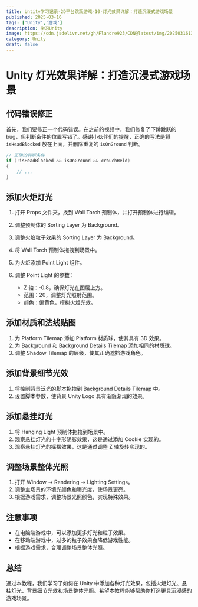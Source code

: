 ```yaml
---
title: Untity学习记录-2D平台跳跃游戏-10-灯光效果详解：打造沉浸式游戏场景
published: 2025-03-16
tags: ['Unity','游戏']
description: 学习Unity
image: https://cdn.jsdelivr.net/gh/Flandre923/CDN@latest/img/20250316134318.png
category: Unity
draft: false
---
```

# Unity 灯光效果详解：打造沉浸式游戏场景

## 代码错误修正

首先，我们要修正一个代码错误。在之前的视频中，我们修复了下蹲跳跃的 bug，但判断条件的位置写错了。感谢小伙伴们的提醒，正确的写法是将 `isHeadBlocked` 放在上面，并删除重复的 `isOnGround` 判断。

```csharp
// 正确的判断条件
if (!isHeadBlocked && isOnGround && crouchHeld)
{
    // ...
}
```

## 添加火炬灯光

1. 打开 Props 文件夹，找到 Wall Torch 预制体，并打开预制体进行编辑。
2. 调整预制体的 Sorting Layer 为 Background。
3. 调整火焰粒子效果的 Sorting Layer 为 Background。
4. 将 Wall Torch 预制体拖拽到场景中。
5. 为火炬添加 Point Light 组件。
6. 调整 Point Light 的参数：

    * Z 轴：-0.8，确保灯光在图层上方。
    * 范围：20，调整灯光照射范围。
    * 颜色：偏黄色，模拟火炬光效。

## 添加材质和法线贴图

1. 为 Platform Tilemap 添加 Platform 材质球，使其具有 3D 效果。
2. 为 Background 和 Background Details Tilemap 添加相同的材质球。
3. 调整 Shadow Tilemap 的层级，使其正确遮挡游戏角色。

## 添加背景细节光效

1. 将控制背景泛光的脚本拖拽到 Background Details Tilemap 中。
2. 设置脚本参数，使背景 Unity Logo 具有渐隐渐现的效果。

## 添加悬挂灯光

1. 将 Hanging Light 预制体拖拽到场景中。
2. 观察悬挂灯光的十字形阴影效果，这是通过添加 Cookie 实现的。
3. 观察悬挂灯光的摇摆效果，这是通过调整 Z 轴旋转实现的。

## 调整场景整体光照

1. 打开 Window -\> Rendering -\> Lighting Settings。
2. 调整主场景的环境光颜色和曝光度，使场景更亮。
3. 根据游戏需求，调整场景光照颜色，实现特殊效果。

## 注意事项

* 在电脑端游戏中，可以添加更多灯光和粒子效果。
* 在移动端游戏中，过多的粒子效果会降低游戏性能。
* 根据游戏需求，合理调整场景整体光照。

## 总结

通过本教程，我们学习了如何在 Unity 中添加各种灯光效果，包括火炬灯光、悬挂灯光、背景细节光效和场景整体光照。希望本教程能够帮助你打造更具沉浸感的游戏场景。

